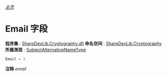###### [主页](./Index.md "主页")
# Email 字段
**程序集** : [SharpDevLib.Cryptography.dll](./SharpDevLib.Cryptography.assembly.md "SharpDevLib.Cryptography.dll")
**命名空间** : [SharpDevLib.Cryptography](./SharpDevLib.Cryptography.namespace.md "SharpDevLib.Cryptography")
**所属类型** : [SubjectAlternativeNameType](./SharpDevLib.Cryptography.SubjectAlternativeNameType.md "SubjectAlternativeNameType")
``` csharp
Email = 3
```
**注释**
*email*

